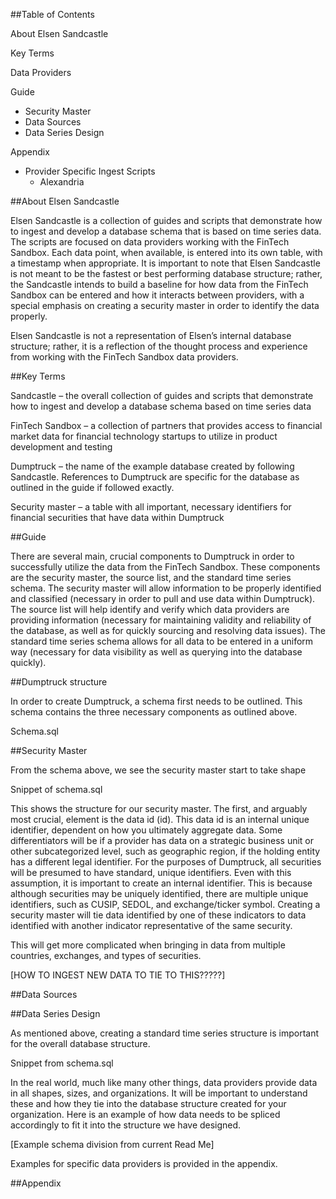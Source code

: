 ##Table of Contents

About Elsen Sandcastle

Key Terms

Data Providers

Guide

  * Security Master
  * Data Sources
  * Data Series Design
	
Appendix

* Provider Specific Ingest Scripts
  * Alexandria

##About Elsen Sandcastle

Elsen Sandcastle is a collection of guides and scripts that demonstrate how to ingest and develop a database schema that is based on time series data. The scripts are focused on data providers working with the FinTech Sandbox. Each data point, when available, is entered into its own table, with a timestamp when appropriate. It is important to note that Elsen Sandcastle is not meant to be the fastest or best performing database structure; rather, the Sandcastle intends to build a baseline for how data from the FinTech Sandbox can be entered and how it interacts between providers, with a special emphasis on creating a security master in order to identify the data properly.

Elsen Sandcastle is not a representation of Elsen’s internal database structure; rather, it is a reflection of the thought process and experience from working with the FinTech Sandbox data providers.

##Key Terms

Sandcastle – the overall collection of guides and scripts that demonstrate how to ingest and develop a database schema based on time series data

FinTech Sandbox – a collection of partners that provides access to financial market data for financial technology startups to utilize in product development and testing

Dumptruck – the name of the example database created by following Sandcastle. References to Dumptruck are specific for the database as outlined in the guide if followed exactly. 

Security master – a table with all important, necessary identifiers for financial securities that have data within Dumptruck

##Guide

There are several main, crucial components to Dumptruck in order to successfully utilize the data from the FinTech Sandbox. These components are the security master, the source list, and the standard time series schema. The security master will allow information to be properly identified and classified (necessary in order to pull and use data within Dumptruck). The source list will help identify and verify which data providers are providing information (necessary for maintaining validity and reliability of the database, as well as for quickly sourcing and resolving data issues). The standard time series schema allows for all data to be entered in a uniform way (necessary for data visibility as well as querying into the database quickly). 

##Dumptruck structure

In order to create Dumptruck, a schema first needs to be outlined. This schema contains the three necessary components as outlined above. 

Schema.sql

##Security Master

From the schema above, we see the security master start to take shape

Snippet of schema.sql

This shows the structure for our security master. The first, and arguably most crucial, element is the data id (id). This data id is an internal unique identifier, dependent on how you ultimately aggregate data. Some differentiators will be if a provider has data on a strategic business unit or other subcategorized level, such as geographic region, if the holding entity has a different legal identifier. For the purposes of Dumptruck, all securities will be presumed to have standard, unique identifiers. Even with this assumption, it is important to create an internal identifier. This is because although securities may be uniquely identified, there are multiple unique identifiers, such as CUSIP, SEDOL, and exchange/ticker symbol. Creating a security master will tie data identified by one of these indicators to data identified with another indicator representative of the same security. 

This will get more complicated when bringing in data from multiple countries, exchanges, and types of securities. 

[HOW TO INGEST NEW DATA TO TIE TO THIS?????]

##Data Sources


##Data Series Design

As mentioned above, creating a standard time series structure is important for the overall database structure. 

Snippet from schema.sql

In the real world, much like many other things, data providers provide data in all shapes, sizes, and organizations. It will be important to understand these and how they tie into the database structure created for your organization. Here is an example of how data needs to be spliced accordingly to fit it into the structure we have designed.

[Example schema division from current Read Me]

Examples for specific data providers is provided in the appendix.

##Appendix
